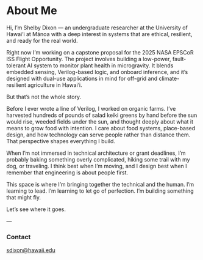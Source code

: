 # About Me

Hi, I’m Shelby Dixon — an undergraduate researcher at the University of Hawai‘i at Mānoa with a deep interest in systems that are ethical, resilient, and ready for the real world.

Right now I’m working on a capstone proposal for the 2025 NASA EPSCoR ISS Flight Opportunity. The project involves building a low-power, fault-tolerant AI system to monitor plant health in microgravity. It blends embedded sensing, Verilog-based logic, and onboard inference, and it’s designed with dual-use applications in mind for off-grid and climate-resilient agriculture in Hawai‘i.

But that’s not the whole story.

Before I ever wrote a line of Verilog, I worked on organic farms. I’ve harvested hundreds of pounds of salad keiki greens by hand before the sun would rise, weeded fields under the sun, and thought deeply about what it means to grow food with intention. I care about food systems, place-based design, and how technology can serve people rather than distance them. That perspective shapes everything I build.




When I’m not immersed in technical architecture or grant deadlines, I’m probably baking something overly complicated, hiking some trail with my dog, or traveling. I think best when I’m moving, and I design best when I remember that engineering is about people first.




This space is where I’m bringing together the technical and the human. I’m learning to lead. I’m learning to let go of perfection. I’m building something that might fly.

Let’s see where it goes.

—

### Contact
sdixon@hawaii.edu
